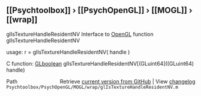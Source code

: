 ## [[Psychtoolbox]] &#8250; [[PsychOpenGL]] &#8250; [[MOGL]] &#8250; [[wrap]]

glIsTextureHandleResidentNV  Interface to [OpenGL](OpenGL) function glIsTextureHandleResidentNV  
  
usage:  r = glIsTextureHandleResidentNV( handle )  
  
C function:  [GLboolean](GLboolean) glIsTextureHandleResidentNV[(GLuint64]((GLuint64) handle)  




<div class="code_header" style="text-align:right;">
  <span style="float:left;">Path&nbsp;&nbsp;</span> <span class="counter">Retrieve <a href=
  "https://raw.github.com/Psychtoolbox-3/Psychtoolbox-3/beta/Psychtoolbox/PsychOpenGL/MOGL/wrap/glIsTextureHandleResidentNV.m">current version from GitHub</a> | View <a href=
  "https://github.com/Psychtoolbox-3/Psychtoolbox-3/commits/beta/Psychtoolbox/PsychOpenGL/MOGL/wrap/glIsTextureHandleResidentNV.m">changelog</a></span>
</div>
<div class="code">
  <code>Psychtoolbox/PsychOpenGL/MOGL/wrap/glIsTextureHandleResidentNV.m</code>
</div>

